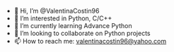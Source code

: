 - 👋 Hi, I’m @ValentinaCostin96
- 👀 I’m interested in Python, C/C++
- 🌱 I’m currently learning Advance Python
- 💞️ I’m looking to collaborate on Python projects
- 📫 How to reach me: valentinacostin96@yahoo.com

<!---
ValentinaCostin96/ValentinaCostin96 is a ✨ special ✨ repository because its `README.md` (this file) appears on your GitHub profile.
You can click the Preview link to take a look at your changes.
--->
